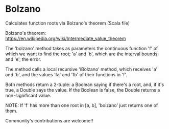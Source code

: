 # Bolzano

Calculates function roots via Bolzano's theorem (Scala file)

Bolzano's theorem: https://en.wikipedia.org/wiki/Intermediate_value_theorem

The 'bolzano' method takes as parameters the continuous function 'f' of which we want to find the root; 'a' and 'b', which are the interval bounds; and 'e', the error.

The method calls a local recursive 'iBolzano' method, which receives 'a' and 'b', and the values 'fa' and 'fb' of their functions in 'f'.

Both methods return a 2-tuple: a Boolean saying if there's a root, and, if it's true, a Double says the value. If the Boolean is false, the Double returns a non-significant value.

NOTE: If 'f' has more than one root in [a, b], 'bolzano' just returns one of them.

Community's contributions are welcome!!
